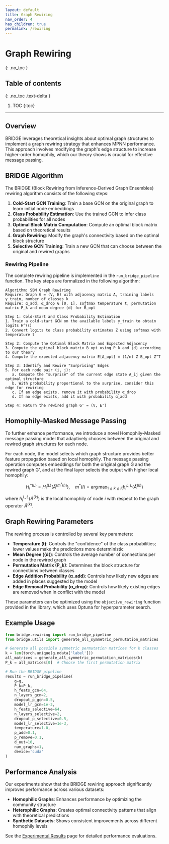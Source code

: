 ```yaml
---
layout: default
title: Graph Rewiring
nav_order: 4
has_children: true
permalink: /rewiring
---
```


# Graph Rewiring
{: .no_toc }

## Table of contents
{: .no_toc .text-delta }

1. TOC
{:toc}

---

## Overview

BRIDGE leverages theoretical insights about optimal graph structures to implement a graph rewiring strategy that enhances MPNN performance. This approach involves modifying the graph's edge structure to increase higher-order homophily, which our theory shows is crucial for effective message passing.

## BRIDGE Algorithm

The BRIDGE (Block Rewiring from Inference-Derived Graph Ensembles) rewiring algorithm consists of the following steps:

1. **Cold-Start GCN Training**: Train a base GCN on the original graph to learn initial node embeddings
2. **Class Probability Estimation**: Use the trained GCN to infer class probabilities for all nodes
3. **Optimal Block Matrix Computation**: Compute an optimal block matrix based on theoretical results
4. **Graph Rewiring**: Modify the graph's connectivity based on the optimal block structure
5. **Selective GCN Training**: Train a new GCN that can choose between the original and rewired graphs

### Rewiring Pipeline

The complete rewiring pipeline is implemented in the `run_bridge_pipeline` function. The key steps are formalized in the following algorithm:

```
Algorithm: SBM Graph Rewiring
Require: Graph G = (V, E) with adjacency matrix A, training labels y_train, number of classes k
Require: α_add, α_drop ∈ [0, 1], softmax temperature t, permutation matrix P_k and mean degree ⟨d⟩ for B̂_opt

Step 1: Cold-Start and Class Probability Estimation
1. Train a cold-start GCN on the available labels y_train to obtain logits H^(ℓ)
2. Convert logits to class probability estimates Z using softmax with temperature t

Step 2: Compute the Optimal Block Matrix and Expected Adjacency
3. Compute the optimal block matrix B_opt using P_k and ⟨d⟩ according to our theory
4. Compute the expected adjacency matrix E[A_opt] = (1/n) Z B_opt Z^T

Step 3: Identify and Rewire "Surprising" Edges
5. For each node pair (i, j):
   a. Compute the "surprise" of the current edge state A_ij given the optimal structure
   b. With probability proportional to the surprise, consider this edge for rewiring
   c. If an edge exists, remove it with probability α_drop
   d. If no edge exists, add it with probability α_add

Step 4: Return the rewired graph G' = (V, E')
```

## Homophily-Masked Message Passing

To further enhance performance, we introduce a novel Homophily-Masked message passing model that adaptively chooses between the original and rewired graph structures for each node.

For each node, the model selects which graph structure provides better feature propagation based on local homophily. The message passing operation computes embeddings for both the original graph G and the rewired graph G', and at the final layer selects the output with higher local homophily:

$$H^{*(L)}_i = H^{(L)}_i(\hat{A}^{(m^*(i))}), \quad m^*(i) = \arg\max_{1 \leq k \leq K} h^{L,L}_i(\hat{A}^{(k)})$$

where $h^{L,L}_i(\hat{A}^{(k)})$ is the local homophily of node $i$ with respect to the graph operator $\hat{A}^{(k)}$.

## Graph Rewiring Parameters

The rewiring process is controlled by several key parameters:

- **Temperature (t)**: Controls the "confidence" of the class probabilities; lower values make the predictions more deterministic
- **Mean Degree (⟨d⟩)**: Controls the average number of connections per node in the rewired graph
- **Permutation Matrix (P_k)**: Determines the block structure for connections between classes
- **Edge Addition Probability (α_add)**: Controls how likely new edges are added in places suggested by the model
- **Edge Removal Probability (α_drop)**: Controls how likely existing edges are removed when in conflict with the model

These parameters can be optimized using the `objective_rewiring` function provided in the library, which uses Optuna for hyperparameter search.

## Example Usage

```python
from bridge.rewiring import run_bridge_pipeline
from bridge.utils import generate_all_symmetric_permutation_matrices

# Generate all possible symmetric permutation matrices for k classes
k = len(torch.unique(g.ndata['label']))
all_matrices = generate_all_symmetric_permutation_matrices(k)
P_k = all_matrices[0]  # Choose the first permutation matrix

# Run the BRIDGE pipeline
results = run_bridge_pipeline(
    g=g,
    P_k=P_k,
    h_feats_gcn=64,
    n_layers_gcn=2,
    dropout_p_gcn=0.5,
    model_lr_gcn=1e-3,
    h_feats_selective=64,
    n_layers_selective=2,
    dropout_p_selective=0.5,
    model_lr_selective=1e-3,
    temperature=1.0,
    p_add=0.1,
    p_remove=0.1,
    d_out=10,
    num_graphs=1,
    device='cuda'
)
```

## Performance Analysis

Our experiments show that the BRIDGE rewiring approach significantly improves performance across various datasets:

- **Homophilic Graphs**: Enhances performance by optimizing the community structure
- **Heterophilic Graphs**: Creates optimal connectivity patterns that align with theoretical predictions
- **Synthetic Datasets**: Shows consistent improvements across different homophily levels

See the [Experimental Results](rewiring/experimental-results.md) page for detailed performance evaluations.

